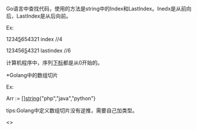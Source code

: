 Go语言中查找代码，使用的方法是string中的Index和LastIndex。Inedx是从前向后，LastIndex是从后向前。

Ex:

1234<u>5</u>654321 index //4

123456<u>5</u>4321 lastindex //6

计算机程序中，序列<u>下标</u>都是从0开始的。

*Golang中的数组切片

Ex:

Arr := []<u>string</u>{"php","java","python"} 

tips:Golang中定义数组切片没有逆推，需要自己加类型。





<>